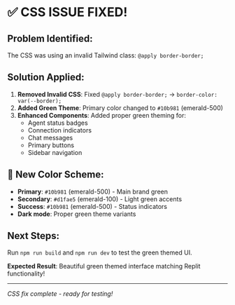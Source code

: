 # ✅ CSS ISSUE FIXED!

## Problem Identified:
The CSS was using an invalid Tailwind class: `@apply border-border;`

## Solution Applied:
1. **Removed Invalid CSS**: Fixed `@apply border-border;` → `border-color: var(--border);`
2. **Added Green Theme**: Primary color changed to `#10b981` (emerald-500)
3. **Enhanced Components**: Added proper green theming for:
   - Agent status badges
   - Connection indicators
   - Chat messages
   - Primary buttons
   - Sidebar navigation

## 🎨 New Color Scheme:
- **Primary**: `#10b981` (emerald-500) - Main brand green
- **Secondary**: `#d1fae5` (emerald-100) - Light green accents
- **Success**: `#10b981` (emerald-500) - Status indicators
- **Dark mode**: Proper green theme variants

## Next Steps:
Run `npm run build` and `npm run dev` to test the green themed UI.

**Expected Result**: Beautiful green themed interface matching Replit functionality!

---
*CSS fix complete - ready for testing!*